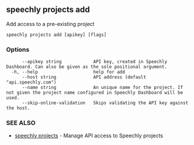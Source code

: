 ## speechly projects add

Add access to a pre-existing project

```
speechly projects add [apikey] [flags]
```

### Options

```
      --apikey string            API key, created in Speechly Dashboard. Can also be given as the sole positional argument.
  -h, --help                     help for add
      --host string              API address (default "api.speechly.com")
      --name string              An unique name for the project. If not given the project name configured in Speechly Dashboard will be used.
      --skip-online-validation   Skips validating the API key against the host.
```

### SEE ALSO

* [speechly projects](speechly_projects.md)	 - Manage API access to Speechly projects

